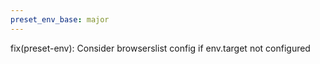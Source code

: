```yaml
---
preset_env_base: major
---
```


fix(preset-env): Consider browserslist config if env.target not configured
